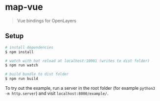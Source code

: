 # map-vue

> Vue bindings for OpenLayers 

## Setup

``` bash
# install dependencies
$ npm install

# watch with hot reload at localhost:10001 (writes to dist folder)
$ npm run watch

# build bundle to dist folder
$ npm run build
```

To try out the example, run a server in the root folder (for example `python3 -m http.server`) and visit `localhost:8000/example/`.
